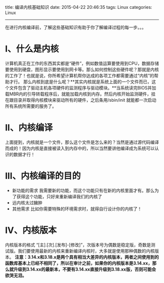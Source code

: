 title: 编译内核基础知识
date: 2015-04-22 20:46:35
tags: Linux
categories: Linux

---
在进行内核编译前，了解这些基础知识有助于你了解编译过程的每一步。。。
<!-- more -->
# I、什么是内核
计算机真正在工作的东西其实都是“硬件”，例如数值运算要使用到CPU，数据存储要使用到硬盘，图形显示要使用到网卡等。那么如何控制这些硬件呢？那就是内核的工作了！也就是说，你所希望计算机帮你达成的各项工作都需要通过“内核”的帮助才行。
那么内核到底是什么呢？**其实内核就是系统上面的一个文件而已，这个文件包含了驱动主机各项硬件的监测程序与驱动模块。**当系统读完BIOS并加载MBR内的引导转载程序后，就能加载内核到内存。然后内核开始监测硬件，挂在跟目录并取得内核模块来驱动所有的硬件，之后条用/sbin/init 就能都一次启动所有系统所需要的服务了。
# II、内核编译
上面提到，内核就是一个文件，那么这个文件是怎么来的？当然是通过源代码编译而成的！因为内核是直接被读入到内存中的，所以当然要讲他编译成为系统可以认识的数据才行！
# III、内核编译的目的
 - 新功能的需求
我需要新的功能，而这个功能只有在新的内核里面才有。那么为了获得这个功能，只好来重新编译我们的内核了
 - 远内核太过臃肿
 - 其他需求
 比如你需要特殊的环境需求时，就得自行设计你的内核了！

# IV、内核版本
内核版本的格式 “[主].[次].[发布]-[修改]”，次版本号为偶数是稳定版，奇数是测试版。我们要使用最新的内核来重新编译内核时，大多就是使用那种偶数的内核版本。
**注意：3.14.x和3.18.x是两个具有相当大差异的内核版本，两者之间使用到的函数库基本上已经不相同了，所以在审计之前，如果你的内核版本是3.14.xx，那么就升级到3.14.xx的最新本，不要有3.14.xx直接升级到3.18.xx版，否则可能会欲哭无泪。**

